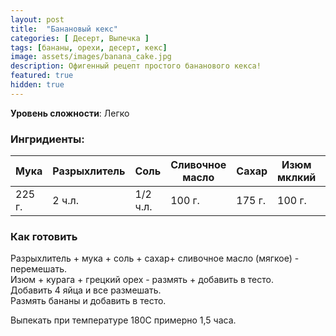 ```yaml
---
layout: post
title:  "Банановый кекс"
categories: [ Десерт, Выпечка ]
tags: [бананы, орехи, десерт, кекс]
image: assets/images/banana_cake.jpg
description: Офигенный рецепт простого бананового кекса!
featured: true
hidden: true
---
```


**Уровень сложности**: Легко

### Ингридиенты:

<table>
    <thead>
      <tr>
        <th>Мука</th>
        <th>Разрыхлитель</th>
        <th>Соль</th>
        <th>Сливочное масло</th>
        <th>Сахар</th>
        <th>Изюм мклкий</th>
        <th>Грецкий орех</th>
        <th>Курага</th>
        <th>Яйца</th>
        <th>Бананы</th>
      </tr>
    </thead>
    <tbody>
      <tr>
        <td>225 г.</td>
        <td>2 ч.л.</td>
        <td>1/2 ч.л.</td>
        <td>100 г.</td>
        <td>175 г.</td>
        <td>100 г.</td>
        <td>25 г.</td>
        <td>100 г.</td>
        <td>4 шт.</td>
        <td>450 г.</td>
      </tr>
    </tbody>
</table>


### Как готовить

Разрыхлитель + мука + соль + сахар+ сливочное масло (мягкое) - перемешать.  
Изюм + курага + грецкий орех - размять + добавить в тесто.  
Добавить 4 яйца и все размешать.  
Размять бананы и добавить в тесто.  

Выпекать при температуре 180C примерно 1,5 часа.